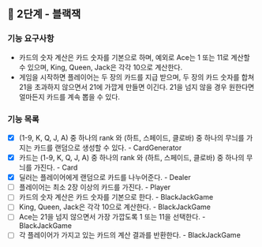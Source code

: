 ## 🚀 2단계 - 블랙잭

### 기능 요구사항

- 카드의 숫자 계산은 카드 숫자를 기본으로 하며, 예외로 Ace는 1 또는 11로 계산할 수 있으며, King, Queen, Jack은 각각 10으로 계산한다.
- 게임을 시작하면 플레이어는 두 장의 카드를 지급 받으며, 두 장의 카드 숫자를 합쳐 21을 초과하지 않으면서 21에 가깝게 만들면 이긴다. 21을 넘지 않을 경우 원한다면 얼마든지 카드를 계속 뽑을 수 있다.

### 기능 목록

- [x] (1-9, K, Q, J, A) 중 하나의 rank 와 (하트, 스페이드, 클로바) 중 하나의 무늬를 가지는 카드를 랜덤으로 생성할 수 있다. - CardGenerator
- [x] 카드는 (1-9, K, Q, J, A) 중 하나의 rank 와 (하트, 스페이드, 클로바) 중 하나의 무늬를 가진다. - Card
- [x] 딜러는 플레이어에게 랜덤으로 카드를 나누어준다. - Dealer
- [ ] 플레이어는 최소 2장 이상의 카드를 가진다. - Player
- [ ] 카드의 숫자 계산은 카드 숫자를 기본으로 한다. - BlackJackGame
- [ ] King, Queen, Jack은 각각 10으로 계산한다. - BlackJackGame
- [ ] Ace는 21을 넘지 않으면서 가장 가깝도록 1 또는 11을 선택한다. - BlackJackGame
- [ ] 각 플레이어가 가지고 있는 카드의 계산 결과를 반환한다. - BlackJackGame
